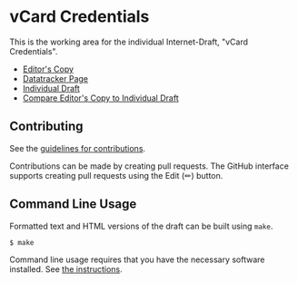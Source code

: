 # vCard Credentials

This is the working area for the individual Internet-Draft, "vCard Credentials".

* [Editor's Copy](https://OR13.github.io/draft-steele-spice-vcard-credentials/#go.draft-steele-spice-vcard-credentials.html)
* [Datatracker Page](https://datatracker.ietf.org/doc/draft-steele-spice-vcard-credentials)
* [Individual Draft](https://datatracker.ietf.org/doc/html/draft-steele-spice-vcard-credentials)
* [Compare Editor's Copy to Individual Draft](https://OR13.github.io/draft-steele-spice-vcard-credentials/#go.draft-steele-spice-vcard-credentials.diff)


## Contributing

See the
[guidelines for contributions](https://github.com/OR13/draft-steele-spice-vcard-credentials/blob/main/CONTRIBUTING.md).

Contributions can be made by creating pull requests.
The GitHub interface supports creating pull requests using the Edit (✏) button.


## Command Line Usage

Formatted text and HTML versions of the draft can be built using `make`.

```sh
$ make
```

Command line usage requires that you have the necessary software installed.  See
[the instructions](https://github.com/martinthomson/i-d-template/blob/main/doc/SETUP.md).

